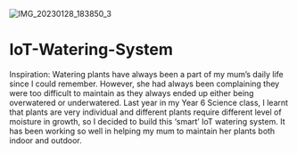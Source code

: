 ![IMG_20230128_183850_3](https://user-images.githubusercontent.com/123163898/215354840-9fab27da-dee0-4fd1-b02b-19f291506ab3.jpg)

# IoT-Watering-System
Inspiration:
Watering plants have always been a part of my mum’s daily life since I could remember. However, she had always been complaining they were too difficult to maintain as they always ended up either being overwatered or underwatered. Last year in my Year 6 Science class, I learnt that plants are very individual and different plants require different level of moisture in growth, so I decided to build this ‘smart’ IoT watering system. It has been working so well in helping my mum to maintain her plants both indoor and outdoor.
